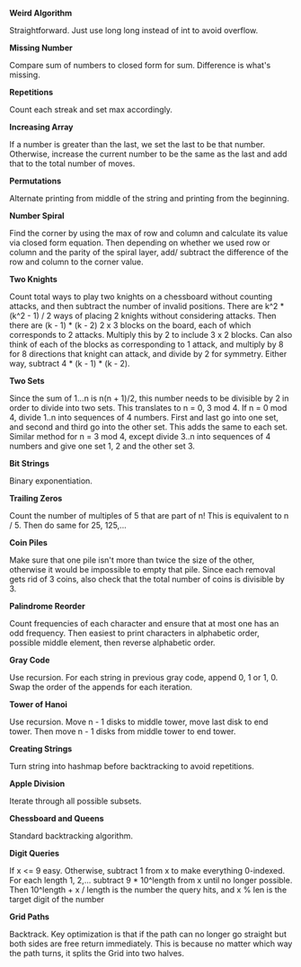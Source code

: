 **Weird Algorithm**

Straightforward. Just use long long instead of int to avoid overflow.

**Missing Number**

Compare sum of numbers to closed form for sum. Difference is what's missing.

**Repetitions**

Count each streak and set max accordingly.

**Increasing Array**

If a number is greater than the last, we set the last to be that number. Otherwise, increase
the current number to be the same as the last and add that to the total number of moves.

**Permutations**

Alternate printing from middle of the string and printing from the beginning.

**Number Spiral**

Find the corner by using the max of row and column and calculate its value via closed 
form equation. Then depending on whether we used row or column and the parity of the 
spiral layer, add/ subtract the difference of the row and column to the corner value.

**Two Knights**

Count total ways to play two knights on a chessboard without counting attacks, and then 
subtract the number of invalid positions. There are k^2 * (k^2 - 1) / 2 ways of placing 
2 knights without considering attacks. Then there are (k - 1) * (k - 2) 2 x 3 blocks on
the board, each of which corresponds to 2 attacks. Multiply this by 2 to include 3 x 2
blocks. Can also think of each of the blocks as corresponding to 1 attack, and multiply 
by 8 for 8 directions that knight can attack, and divide by 2 for symmetry. Either way,
subtract 4 * (k - 1) * (k - 2).

**Two Sets**

Since the sum of 1...n is n(n + 1)/2, this number needs to be divisible by 2 in order to 
divide into two sets. This translates to n = 0, 3 mod 4. If n = 0 mod 4, divide 1..n into 
sequences of 4 numbers. First and last go into one set, and second and third go into the 
other set. This adds the same to each set. Similar method for n = 3 mod 4, except divide
3..n into sequences of 4 numbers and give one set 1, 2 and the other set 3.

**Bit Strings**

Binary exponentiation.

**Trailing Zeros**

Count the number of multiples of 5 that are part of n! This is equivalent to n / 5.
Then do same for 25, 125,...

**Coin Piles**

Make sure that one pile isn't more than twice the size of the other, otherwise it would
be impossible to empty that pile. Since each removal gets rid of 3 coins, also check that
the total number of coins is divisible by 3.

**Palindrome Reorder**

Count frequencies of each character and ensure that at most one has an odd frequency.
Then easiest to print characters in alphabetic order, possible middle element, then
reverse alphabetic order.

**Gray Code**

Use recursion. For each string in previous gray code, append 0, 1 or 1, 0. Swap the order
of the appends for each iteration. 


**Tower of Hanoi**

Use recursion. Move n - 1 disks to middle tower, move last disk to end tower. Then move
n - 1 disks from middle tower to end tower.

**Creating Strings**

Turn string into hashmap before backtracking to avoid repetitions.

**Apple Division**

Iterate through all possible subsets.

**Chessboard and Queens**

Standard backtracking algorithm. 

**Digit Queries**

If x <= 9 easy. Otherwise, subtract 1 from x to make everything 0-indexed.
For each length 1, 2,... subtract 9 * 10^length from x until no longer possible.
Then 10^length + x / length is the number the query hits, and x % len is the target
digit of the number 


**Grid Paths**

Backtrack. Key optimization is that if the path can no longer go straight but 
both sides are free return immediately. This is because no matter which way 
the path turns, it splits the Grid into two halves.